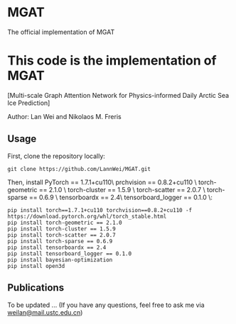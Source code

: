 # MGAT
The official implementation of MGAT
# This code is the implementation of MGAT
[Multi-scale Graph Attention Network for Physics-informed Daily Arctic  Sea Ice Prediction]

Author: Lan Wei and Nikolaos M. Freris

## Usage
First, clone the repository locally:
```
git clone https://github.com/LannWei/MGAT.git
```
Then, install PyTorch == 1.7.1+cu110\\
prchvision == 0.8.2+cu110 \\
torch-geometric == 2.1.0 \\
torch-cluster == 1.5.9 \\
torch-scatter == 2.0.7 \\
torch-sparse == 0.6.9 \\
tensorboardx == 2.4\\
tensorboard_logger == 0.1.0 \\:
```
pip install torch==1.7.1+cu110 torchvision==0.8.2+cu110 -f https://download.pytorch.org/whl/torch_stable.html
pip install torch-geometric == 2.1.0
pip install torch-cluster == 1.5.9
pip install torch-scatter == 2.0.7
pip install torch-sparse == 0.6.9
pip install tensorboardx == 2.4
pip install tensorboard_logger == 0.1.0
pip install bayesian-optimization
pip install open3d
```

## Publications
To be updated ...
(If you have any questions, feel free to ask me via weilan@mail.ustc.edu.cn)
